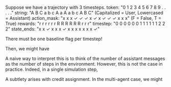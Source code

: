Suppose we have a trajectory with 3 timesteps.
token:          "0 1 2 3 4 5 6 7 8 9 . . . . ."
string:         "A B C a b c A a A a b c A B C" (Capitalized = User, Lowercased = Assistant)
action_mask:    "x x x ✓ ✓ ✓ x ✓ x ✓ ✓ ✓ x x x" (F = False, T = True)
rewards:        "r r r r r r R R R R R R r r r"
timestep:       "0 0 0 0 0 0 1 1 1 1 1 1 2 2 2"
state_ends:     "x x ✓ x x x ✓ x x x x x x x ✓"

There must be one baseline flag per timestep!

Then, we might have

A naive way to interpret this is to think of the number of assistant messages as the number of
steps in the environment. However, this is not the case in practice. Indeed, in a
single simulation step,




A subtlety arises with credit assignment. In the multi-agent case, we might
